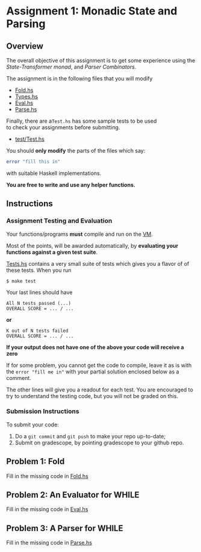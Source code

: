 # Assignment 1: Monadic State and Parsing

## Overview

The overall objective of this assignment is to get some 
experience using the *State-Transformer monad*, and *Parser Combinators*.

The assignment is in the following files that you will modify

- [Fold.hs](/src/CSE230/Fold.hs)
- [Types.hs](/src/CSE230/While/Types.hs)
- [Eval.hs](/src/CSE230/While/Eval.hs)
- [Parse.hs](/src/CSE230/While/Parse.hs)

Finally, there are a`Test.hs` has some sample tests to be used  
to check your assignments before submitting.

- [test/Test.hs](/test/Test.hs)

You should **only modify** the parts of the files which say:

```haskell
error "fill this in"
```

with suitable Haskell implementations. 

**You are free to write and use any helper functions.**

## Instructions

### Assignment Testing and Evaluation

Your functions/programs **must** compile and run on the [VM][VM-URL].

Most of the points, will be awarded automatically, by
**evaluating your functions against a given test suite**.

[Tests.hs](/tests/Test.hs) contains a very small suite
of tests which gives you a flavor of of these tests.
When you run

```shell
$ make test
```

Your last lines should have

```
All N tests passed (...)
OVERALL SCORE = ... / ...
```

**or**

```
K out of N tests failed
OVERALL SCORE = ... / ...
```

**If your output does not have one of the above your code will receive a zero**

If for some problem, you cannot get the code to compile,
leave it as is with the `error "fill me in"` with your 
partial solution enclosed below as a comment.

The other lines will give you a readout for each test.
You are encouraged to try to understand the testing code,
but you will not be graded on this.

### Submission Instructions

To submit your code:

1. Do a `git commit` and `git push` to make your repo up-to-date;
2. Submit on gradescope, by pointing gradescope to your github repo.

## Problem 1: Fold

Fill in the missing code in [Fold.hs](/src/CSE230/Fold.hs)

## Problem 2: An Evaluator for WHILE

Fill in the missing code in [Eval.hs](/src/CSE230/While/Eval.hs)

## Problem 3: A Parser for WHILE 

Fill in the missing code in [Parse.hs](/src/CSE230/While/Parse.hs)

[VM-URL]: https://drive.google.com/file/d/1BlYeSZPNVrxUu8jQWgUkquRBjE6wQww3/view?usp=sharing
